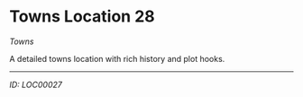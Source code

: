 # Towns Location 28

*Towns*

A detailed towns location with rich history and plot hooks.

---
*ID: LOC00027*